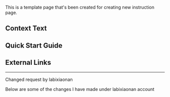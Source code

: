 This is a template page that's been created for creating new instruction page.

<!-- 

==This is a comment==

Whatever in the comment won't appear on the live site

-->

## Context Text
<!-- Insert the intro text here -->

## Quick Start Guide
<!-- Insert the quick start guide here  -->

## External Links
<!-- Add external link here -->

---
Changed request by labixiaonan

Below are some of the changes I have made under labixiaonan account
